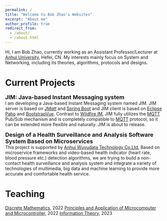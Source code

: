 ```yaml
---
permalink: /
title: "Welcome to Bob Zhao's Websites"
excerpt: "About me"
author_profile: true
redirect_from: 
  - /about/
  - /about.html
---
```


Hi, I am Bob Zhao, currently working as an Assistant Professor/Lecturer at [Anhui University](https://www.ahu.edu.cn/), Hefei, CN. My interests mainly focus on System and Networking, including its theories,
algorithms, protocols and designs. 

Current Projects
======
**<font size=4>JIM: Java-based Instant Messaging system</font>**  
I am developing a Java-based Instant Messaging system named JIM. JIM server is based on [JMqtt](https://github.com/Cicizz/jmqtt) and [Spring Boot](https://spring.io/projects/spring-boot) and JIM client is based on [Eclipse Paho](https://www.eclipse.org/paho/) and [BootstrapVue](https://bootstrap-vue.org/). Contrast to [Wildfire IM](https://github.com/wildfirechat/), JIM fully utilizes the [MQTT](https://mqtt.org/) Pub/Sub mechanism and is completely compatible to [MQTT](https://mqtt.org/) protocol, so it can be extended more flexible and naturally. JIM is about to release. 

**<font size=4>Design of a Health Surveillance and Analysis Software System Based on Microservices</font>**  
This project is supported by [Anhui Wuyudata Technology Co.Ltd.](http://www.wuyudata.cn/) Based on microservice frameworks and video-based health indicator (heart rate, blood pressure etc.) detection algorithms, we are trying to build a non-contact health surveillance and analysis system and integrate a variety of technologies of multimedia, big data and machine learning to provide more accurate and comfortable health service.

Teaching
======
[Discrete Mathematics](../_teaching/2022-spring-teaching-1.md), 2022
[Principles and Application of Microcomputer and Microcontroller](../_teaching/2022-spring-teaching-2.md), 2022
[Information Theory](../_teaching/2023-spring-teaching-1.md), 2023
